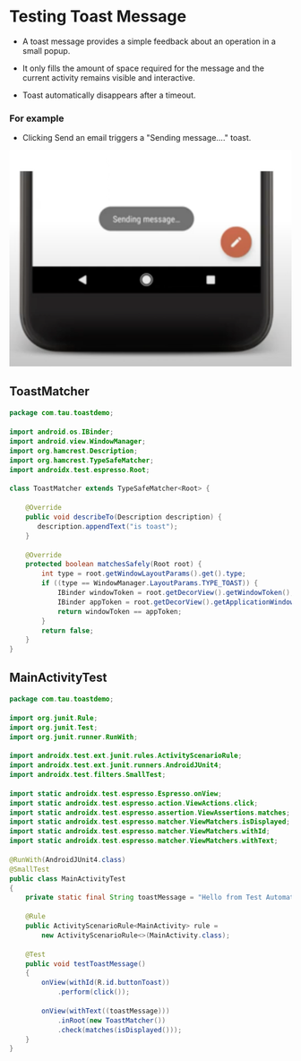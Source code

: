 
# Testing Toast Message

- A toast message provides a simple feedback about an operation in a small popup.

- It only fills the amount of space required for the message and the current activity remains visible and interactive. 

- Toast automatically disappears after a timeout.

### For example

- Clicking Send an email triggers  a "Sending message...." toast.

![toast message](image.png)

## ToastMatcher 

```java
package com.tau.toastdemo;

import android.os.IBinder;
import android.view.WindowManager;
import org.hamcrest.Description;
import org.hamcrest.TypeSafeMatcher;
import androidx.test.espresso.Root;

class ToastMatcher extends TypeSafeMatcher<Root> {

    @Override
    public void describeTo(Description description) {
       description.appendText("is toast");
    }

    @Override
    protected boolean matchesSafely(Root root) {
        int type = root.getWindowLayoutParams().get().type;
        if ((type == WindowManager.LayoutParams.TYPE_TOAST)) {
            IBinder windowToken = root.getDecorView().getWindowToken();
            IBinder appToken = root.getDecorView().getApplicationWindowToken();
            return windowToken == appToken;
        }
        return false;
    }
}
```

## MainActivityTest

```java 
package com.tau.toastdemo;

import org.junit.Rule;
import org.junit.Test;
import org.junit.runner.RunWith;

import androidx.test.ext.junit.rules.ActivityScenarioRule;
import androidx.test.ext.junit.runners.AndroidJUnit4;
import androidx.test.filters.SmallTest;

import static androidx.test.espresso.Espresso.onView;
import static androidx.test.espresso.action.ViewActions.click;
import static androidx.test.espresso.assertion.ViewAssertions.matches;
import static androidx.test.espresso.matcher.ViewMatchers.isDisplayed;
import static androidx.test.espresso.matcher.ViewMatchers.withId;
import static androidx.test.espresso.matcher.ViewMatchers.withText;

@RunWith(AndroidJUnit4.class)
@SmallTest
public class MainActivityTest
{
    private static final String toastMessage = "Hello from Test Automation University";

    @Rule
    public ActivityScenarioRule<MainActivity> rule =
        new ActivityScenarioRule<>(MainActivity.class);

    @Test
    public void testToastMessage()
    {
        onView(withId(R.id.buttonToast))
            .perform(click());

        onView(withText((toastMessage)))
            .inRoot(new ToastMatcher())
            .check(matches(isDisplayed()));
    }
}
```